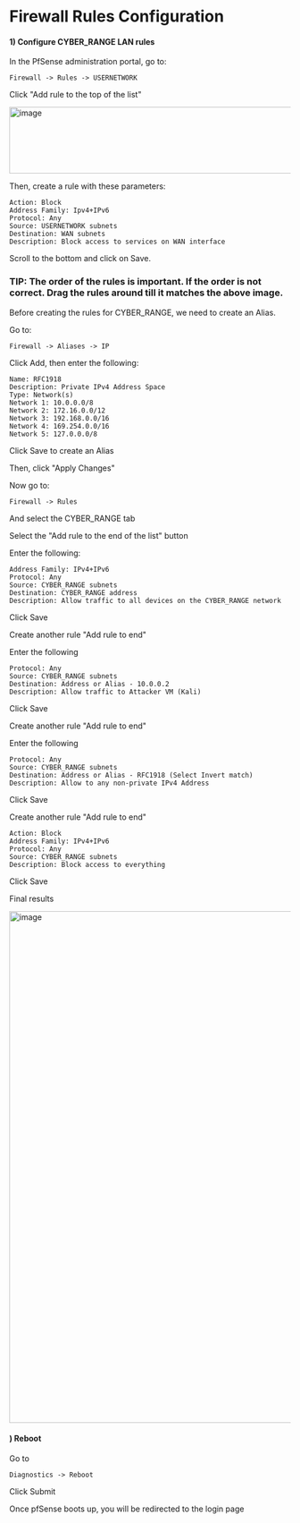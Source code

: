 # Firewall Rules Configuration

#### 1) Configure CYBER_RANGE LAN rules

In the PfSense administration portal, go to:

    Firewall -> Rules -> USERNETWORK

Click "Add rule to the top of the list"

<img width="564" height="119" alt="image" src="https://github.com/user-attachments/assets/f304cc8b-0a13-4e64-9c2d-1acc912e5cfa" />

Then, create a rule with these parameters:

    Action: Block
    Address Family: Ipv4+IPv6
    Protocol: Any
    Source: USERNETWORK subnets
    Destination: WAN subnets
    Description: Block access to services on WAN interface

Scroll to the bottom and click on Save.

### TIP: The order of the rules is important. If the order is not correct. Drag the rules around till it matches the above image.

Before creating the rules for CYBER_RANGE, we need to create an Alias. 

Go to:

    Firewall -> Aliases -> IP

Click Add, then enter the following:

    Name: RFC1918
    Description: Private IPv4 Address Space
    Type: Network(s)
    Network 1: 10.0.0.0/8    
    Network 2: 172.16.0.0/12    
    Network 3: 192.168.0.0/16
    Network 4: 169.254.0.0/16
    Network 5: 127.0.0.0/8

Click Save to create an Alias

Then, click "Apply Changes"

Now go to:

    Firewall -> Rules

And select the CYBER_RANGE tab

Select the "Add rule to the end of the list" button

Enter the following:

    Address Family: IPv4+IPv6
    Protocol: Any
    Source: CYBER_RANGE subnets
    Destination: CYBER_RANGE address
    Description: Allow traffic to all devices on the CYBER_RANGE network

Click Save

Create another rule "Add rule to end"

Enter the following

    Protocol: Any
    Source: CYBER_RANGE subnets
    Destination: Address or Alias - 10.0.0.2
    Description: Allow traffic to Attacker VM (Kali)

Click Save

Create another rule "Add rule to end"

Enter the following

    Protocol: Any
    Source: CYBER_RANGE subnets
    Destination: Address or Alias - RFC1918 (Select Invert match)
    Description: Allow to any non-private IPv4 Address

Click Save

Create another rule "Add rule to end"

    Action: Block
    Address Family: IPv4+IPv6
    Protocol: Any
    Source: CYBER_RANGE subnets
    Description: Block access to everything

Click Save

Final results

<img width="1920" height="915" alt="image" src="https://github.com/user-attachments/assets/0769ae71-09d5-4be6-8236-03be0aa93585" />

#### ) Reboot

Go to

    Diagnostics -> Reboot

Click Submit

Once pfSense boots up, you will be redirected to the login page
